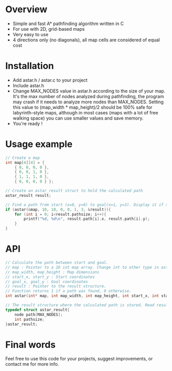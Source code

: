 # Overview
* Simple and fast A* pathfinding algorithm written in C
* For use with 2D, grid-based maps
* Very easy to use
* 4 directions only (no diagonals), all map cells are considered of equal cost

# Installation
* Add astar.h / astar.c to your project
* Include astar.h
* Change MAX_NODES value in astar.h according to the size of your map. It's the max number of nodes analyzed during pathfinding, the program may crash if it needs to analyze more nodes than MAX_NODES. Setting this value to (map_width * map_height)/2 should be 100% safe for labyrinth-style maps, although in most cases (maps with a lot of free walking space) you can use smaller values and save memory.
* You're ready !

# Usage example
```C
// Create a map
int map[4][4] =	{
	{ 0, 0, 0, 0 },
	{ 0, 0, 1, 0 },
	{ 1, 1, 1, 0 },
	{ 0, 0, 0, 0 } };

// Create an astar_result struct to hold the calculated path
astar_result result;

// Find a path from start (x=0, y=0) to goal(x=1, y=3). Display it if the path exists
if (astar(&map, 10, 10, 0, 0, 1, 3, &result)){
	for (int i = 0; i<result.pathsize; i++){
		printf("%d, %d\n", result.path[i].x, result.path[i].y);
	}
}
```

# API

```C
// Calculate the path between start and goal.
// map : Pointer to a 2D int map array. Change int to other type in astar.h / astar.c if your map does not use integers.
// map_width, map_height : Map dimensions
// start_x, start_y : Start coordinates
// goal_x, goal_y : Goal coordinates
// result : Pointer to the result structure.
// Function returns 1 if a path was found, 0 otherwise.
int astar(int* map, int map_width, int map_height, int start_x, int start_y, int goal_x, int goal_y, astar_result* result);

// The result structure where the calculated path is stored. Read result->path[i] (i from 0 to result->pathsize-1) to get your path.
typedef struct astar_result{
	node path[MAX_NODES];
	int pathsize;
}astar_result;
```

# Final words

Feel free to use this code for your projects, suggest improvements, or contact me for more info.
